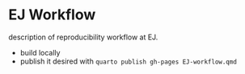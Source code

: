 # EJ Workflow

description of reproducibility workflow at EJ.

* build locally
* publish it desired with `quarto publish gh-pages EJ-workflow.qmd`